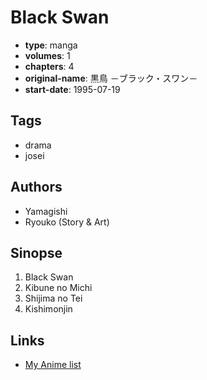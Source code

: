 # Black Swan

-   **type**: manga
-   **volumes**: 1
-   **chapters**: 4
-   **original-name**: 黒鳥 －ブラック・スワン－
-   **start-date**: 1995-07-19

## Tags

-   drama
-   josei

## Authors

-   Yamagishi
-   Ryouko (Story & Art)

## Sinopse

1. Black Swan
2. Kibune no Michi
3. Shijima no Tei
4. Kishimonjin

## Links

-   [My Anime list](https://myanimelist.net/manga/10920/Black_Swan)
